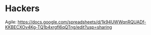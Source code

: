 # Hackers
Agile:
https://docs.google.com/spreadsheets/d/1k94UWWqnRQUADf-KKBECXOv4Kg-TQ1b4xrgfl6qQTng/edit?usp=sharing

